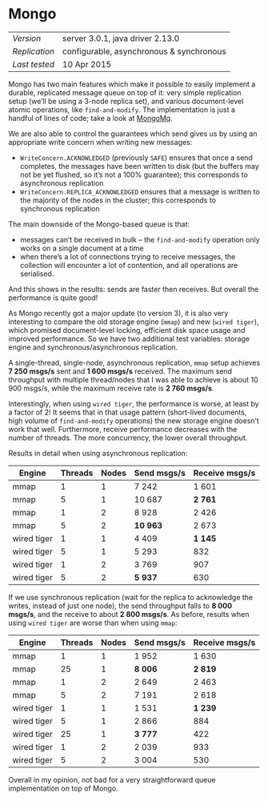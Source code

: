 
# Mongo

<table>
  <tbody>
    <tr>
      <td><em>Version</em></td>
      <td>server 3.0.1, java driver 2.13.0</td>
    </tr>
    <tr>
      <td><em>Replication</em></td>
      <td>configurable, asynchronous &amp; synchronous</td>
    </tr>
    <tr>
      <td><em>Last tested</em></td>
      <td>10 Apr 2015</td>
    </tr>
  </tbody>
</table>

Mongo has two main features which make it possible to easily implement a durable, replicated message queue on top of it: very simple replication setup (we’ll be using a 3-node replica set), and various document-level atomic operations, like `find-and-modify`. The implementation is just a handful of lines of code; take a look at [MongoMq](https://github.com/adamw/mqperf/blob/master/src/main/scala/com/softwaremill/mqperf/mq/MongoMq.scala).

We are also able to control the guarantees which send gives us by using an appropriate write concern when writing new messages:

* `WriteConcern.ACKNOWLEDGED` (previously `SAFE`) ensures that once a send completes, the messages have been written to disk (but the buffers may not be yet flushed, so it’s not a 100% guarantee); this corresponds to asynchronous replication
* `WriteConcern.REPLICA_ACKNOWLEDGED` ensures that a message is written to the majority of the nodes in the cluster; this corresponds to synchronous replication

The main downside of the Mongo-based queue is that:

* messages can’t be received in bulk – the `find-and-modify` operation only works on a single document at a time
* when there’s a lot of connections trying to receive messages, the collection will encounter a lot of contention, and all operations are serialised.

And this shows in the results: sends are faster then receives. But overall the performance is quite good!

As Mongo recently got a major update (to version 3), it is also very interesting to compare the old storage engine (`mmap`) and new (`wired tiger`), which promised document-level locking, efficient disk space usage and improved performance. So we have two additional test variables: storage engine and synchronous/asynchronous replication.

A single-thread, single-node, asynchronous replication, `mmap` setup achieves **7 250 msgs/s** sent and **1 600 msgs/s** received. The maximum send throughput with multiple thread/nodes that I was able to achieve is about 10 900 msgs/s, while the maximum receive rate is **2 760 msgs/s**.

Interestingly, when using `wired tiger`, the performance is worse, at least by a factor of 2! It seems that in that usage pattern (short-lived documents, high volume of `find-and-modify` operations) the new storage engine doesn’t work that well. Furthermore, receive performance decreases with the number of threads. The more concurrency, the lower overall throughput. 

Results in detail when using asynchronous replication:

<table>
  <thead>
    <tr>
      <th>Engine</th>
      <th>Threads</th>
      <th>Nodes</th>
      <th>Send msgs/s</th>
      <th>Receive msgs/s</th>
    </tr>
  </thead>
  <tbody>
    <tr>
      <td>mmap</td>
      <td>1</td>
      <td>1</td>
      <td>7 242</td>
      <td>1 601</td>
    </tr>
    <tr>
      <td>mmap</td>
      <td>5</td>
      <td>1</td>
      <td>10 687</td>
      <td><strong>2 761</strong></td>
    </tr>
    <tr>
      <td>mmap</td>
      <td>1</td>
      <td>2</td>
      <td>8 928</td>
      <td>2 426</td>
    </tr>
    <tr>
      <td>mmap</td>
      <td>5</td>
      <td>2</td>
      <td><strong>10 963</strong></td>
      <td>2 673</td>
    </tr>
    <tr>
      <td>wired tiger</td>
      <td>1</td>
      <td>1</td>
      <td>4 409</td>
      <td><strong>1 145</strong></td>
    </tr>
    <tr>
      <td>wired tiger</td>
      <td>5</td>
      <td>1</td>
      <td>5 293</td>
      <td>832</td>
    </tr>
    <tr>
      <td>wired tiger</td>
      <td>1</td>
      <td>2</td>
      <td>3 769</td>
      <td>907</td>
    </tr>
    <tr>
      <td>wired tiger</td>
      <td>5</td>
      <td>2</td>
      <td><strong>5 937</strong></td>
      <td>630</td>
    </tr>
  </tbody>
</table>

If we use synchronous replication (wait for the replica to acknowledge the writes, instead of just one node), the send throughput falls to **8 000 msgs/s**, and the receive to about **2 800 msgs/s**. As before, results when using `wired tiger` are worse than when using `mmap`:

<table>
  <thead>
    <tr>
      <th>Engine</th>
      <th>Threads</th>
      <th>Nodes</th>
      <th>Send msgs/s</th>
      <th>Receive msgs/s</th>
    </tr>
  </thead>
  <tbody>
    <tr>
      <td>mmap</td>
      <td>1</td>
      <td>1</td>
      <td>1 952</td>
      <td>1 630</td>
    </tr>
    <tr>
      <td>mmap</td>
      <td>25</td>
      <td>1</td>
      <td><strong>8 006</strong></td>
      <td><strong>2 819</strong></td>
    </tr>
    <tr>
      <td>mmap</td>
      <td>1</td>
      <td>2</td>
      <td>2 649</td>
      <td>2 463</td>
    </tr>
    <tr>
      <td>mmap</td>
      <td>5</td>
      <td>2</td>
      <td>7 191</td>
      <td>2 618</td>
    </tr>
    <tr>
      <td>wired tiger</td>
      <td>1</td>
      <td>1</td>
      <td>1 531</td>
      <td><strong>1 239</strong></td>
    </tr>
    <tr>
      <td>wired tiger</td>
      <td>5</td>
      <td>1</td>
      <td>2 866</td>
      <td>884</td>
    </tr>
    <tr>
      <td>wired tiger</td>
      <td>25</td>
      <td>1</td>
      <td><strong>3 777</strong></td>
      <td>422</td>
    </tr>
    <tr>
      <td>wired tiger</td>
      <td>1</td>
      <td>2</td>
      <td>2 039</td>
      <td>933</td>
    </tr>
    <tr>
      <td>wired tiger</td>
      <td>5</td>
      <td>2</td>
      <td>3 004</td>
      <td>530</td>
    </tr>
  </tbody>
</table>

Overall in my opinion, not bad for a very straightforward queue implementation on top of Mongo.